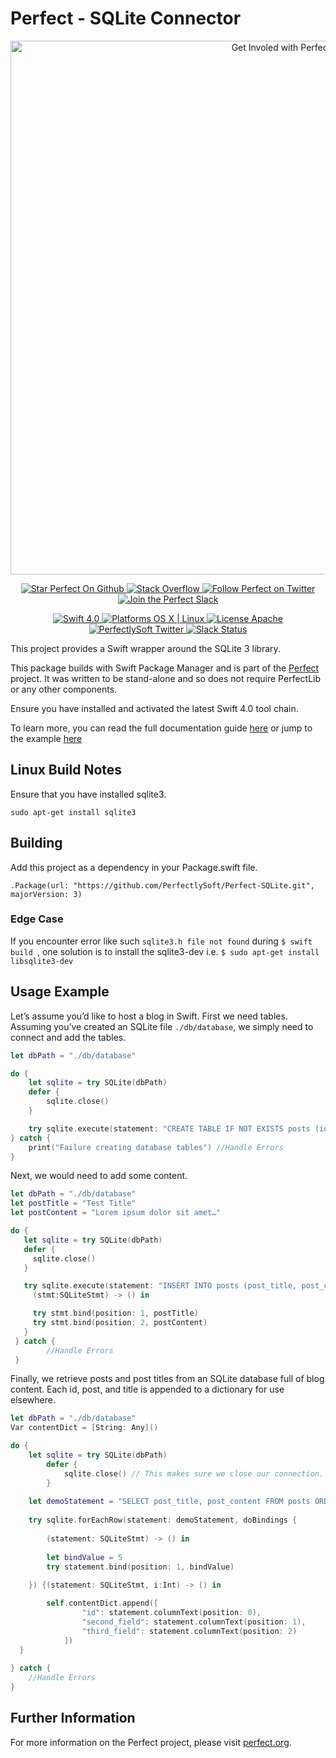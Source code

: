 # Perfect - SQLite Connector


<p align="center">
    <a href="http://perfect.org/get-involved.html" target="_blank">
        <img src="http://perfect.org/assets/github/perfect_github_2_0_0.jpg" alt="Get Involed with Perfect!" width="854" />
    </a>
</p>

<p align="center">
    <a href="https://github.com/PerfectlySoft/Perfect" target="_blank">
        <img src="http://www.perfect.org/github/Perfect_GH_button_1_Star.jpg" alt="Star Perfect On Github" />
    </a>  
    <a href="http://stackoverflow.com/questions/tagged/perfect" target="_blank">
        <img src="http://www.perfect.org/github/perfect_gh_button_2_SO.jpg" alt="Stack Overflow" />
    </a>  
    <a href="https://twitter.com/perfectlysoft" target="_blank">
        <img src="http://www.perfect.org/github/Perfect_GH_button_3_twit.jpg" alt="Follow Perfect on Twitter" />
    </a>  
    <a href="http://perfect.ly" target="_blank">
        <img src="http://www.perfect.org/github/Perfect_GH_button_4_slack.jpg" alt="Join the Perfect Slack" />
    </a>
</p>

<p align="center">
    <a href="https://developer.apple.com/swift/" target="_blank">
        <img src="https://img.shields.io/badge/Swift-4.0-orange.svg?style=flat" alt="Swift 4.0">
    </a>
    <a href="https://developer.apple.com/swift/" target="_blank">
        <img src="https://img.shields.io/badge/Platforms-OS%20X%20%7C%20Linux%20-lightgray.svg?style=flat" alt="Platforms OS X | Linux">
    </a>
    <a href="http://perfect.org/licensing.html" target="_blank">
        <img src="https://img.shields.io/badge/License-Apache-lightgrey.svg?style=flat" alt="License Apache">
    </a>
    <a href="http://twitter.com/PerfectlySoft" target="_blank">
        <img src="https://img.shields.io/badge/Twitter-@PerfectlySoft-blue.svg?style=flat" alt="PerfectlySoft Twitter">
    </a>
    <a href="http://perfect.ly" target="_blank">
        <img src="http://perfect.ly/badge.svg" alt="Slack Status">
    </a>
</p>

This project provides a Swift wrapper around the SQLite 3 library.

This package builds with Swift Package Manager and is part of the [Perfect](https://github.com/PerfectlySoft/Perfect) project. It was written to be stand-alone and so does not require PerfectLib or any other components.

Ensure you have installed and activated the latest Swift 4.0 tool chain.

To learn more, you can read the full documentation guide [here](https://github.com/PerfectlySoft/PerfectDocs/blob/master/guide/SQLite.md) or jump to the example [here](#Usage-Example)


## Linux Build Notes

Ensure that you have installed sqlite3.

```
sudo apt-get install sqlite3
```

## Building

Add this project as a dependency in your Package.swift file.

```
.Package(url: "https://github.com/PerfectlySoft/Perfect-SQLite.git", majorVersion: 3)
```

### Edge Case
If you encounter error like such ``` sqlite3.h file not found ``` during ```$ swift build ```, one solution is to install the sqlite3-dev i.e. ```$ sudo apt-get install libsqlite3-dev```


## Usage Example

Let’s assume you’d like to host a blog in Swift. First we need tables. Assuming you’ve created an SQLite file `./db/database`, we simply need to connect and add the tables. 

```swift
let dbPath = "./db/database"

do {
	let sqlite = try SQLite(dbPath)
	defer {  
		sqlite.close()
	}

	try sqlite.execute(statement: "CREATE TABLE IF NOT EXISTS posts (id INTEGER PRIMARY KEY NOT NULL, post_title TEXT NOT NULL, post_content TEXT NOT NULL, featured_image_uri TEXT NOT NULL)")
} catch {
	print("Failure creating database tables") //Handle Errors
}
```

Next, we would need to add some content. 

```swift
let dbPath = "./db/database"
let postTitle = "Test Title"
let postContent = "Lorem ipsum dolor sit amet…"

do {
   let sqlite = try SQLite(dbPath)
   defer {
     sqlite.close()
   }

   try sqlite.execute(statement: "INSERT INTO posts (post_title, post_content) VALUES (:1,:2)") {
     (stmt:SQLiteStmt) -> () in

     try stmt.bind(position: 1, postTitle)
     try stmt.bind(position: 2, postContent)
   }
 } catch {
		//Handle Errors
 }
```

Finally, we retrieve posts and post titles from an SQLite database full of blog content. Each id, post, and title is appended to a dictionary for use elsewhere. 

``` swift
let dbPath = "./db/database"
Var contentDict = [String: Any]()

do {
	let sqlite = try SQLite(dbPath)
		defer {
			sqlite.close() // This makes sure we close our connection.
		}
	
	let demoStatement = "SELECT post_title, post_content FROM posts ORDER BY id DESC LIMIT :1"
	
	try sqlite.forEachRow(statement: demoStatement, doBindings {
		
		(statement: SQLiteStmt) -> () in
		
		let bindValue = 5
		try statement.bind(position: 1, bindValue)
		
	}) {(statement: SQLiteStmt, i:Int) -> () in

        self.contentDict.append([
                "id": statement.columnText(position: 0),
                "second_field": statement.columnText(position: 1),
                "third_field": statement.columnText(position: 2)
            ])
  }
	
} catch {
	//Handle Errors
}
```

## Further Information
For more information on the Perfect project, please visit [perfect.org](http://www.perfect.org/docs/SQLite.html).
